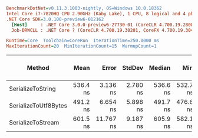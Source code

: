 ``` ini

BenchmarkDotNet=v0.11.3.1003-nightly, OS=Windows 10.0.18362
Intel Core i7-7820HQ CPU 2.90GHz (Kaby Lake), 1 CPU, 8 logical and 4 physical cores
.NET Core SDK=3.0.100-preview6-012162
  [Host]     : .NET Core 3.0.0-preview6-27730-01 (CoreCLR 4.700.19.28001, CoreFX 4.700.19.27908), 64bit RyuJIT
  Job-DRWCLL : .NET Core ? (CoreCLR 4.700.19.30201, CoreFX 4.700.19.30401), 64bit RyuJIT

Runtime=Core  Toolchain=CoreRun  IterationTime=250.0000 ms  
MaxIterationCount=20  MinIterationCount=15  WarmupCount=1  

```
|               Method |     Mean |     Error |   StdDev |   Median |      Min |      Max | Gen 0/1k Op | Gen 1/1k Op | Gen 2/1k Op | Allocated Memory/Op |
|--------------------- |---------:|----------:|---------:|---------:|---------:|---------:|------------:|------------:|------------:|--------------------:|
|    SerializeToString | 536.4 ns |  3.136 ns | 2.780 ns | 536.6 ns | 532.7 ns | 540.7 ns |      0.0800 |           - |           - |               336 B |
| SerializeToUtf8Bytes | 491.2 ns |  6.654 ns | 5.898 ns | 491.7 ns | 476.6 ns | 502.0 ns |      0.0611 |           - |           - |               256 B |
|    SerializeToStream | 601.5 ns | 11.767 ns | 9.187 ns | 605.9 ns | 582.1 ns | 611.0 ns |      0.0336 |           - |           - |               144 B |
